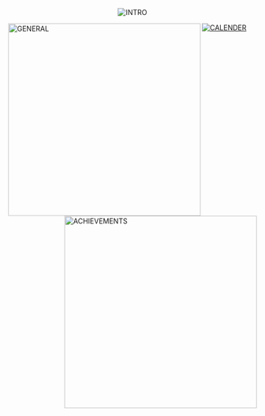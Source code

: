 <div align="center"><img alt="INTRO" src="https://gist.githubusercontent.com/ROMVoid95/51e1d842043a244bc1cd7e86cd11d95d/raw/intro.svg"></div>

[<img align="left" width="390" alt="GENERAL" src="https://gist.githubusercontent.com/ROMVoid95/51e1d842043a244bc1cd7e86cd11d95d/raw/general.svg">](#)
[<img align="right" width="390" alt="ACHIEVEMENTS" src="https://gist.githubusercontent.com/ROMVoid95/51e1d842043a244bc1cd7e86cd11d95d/raw/achievements.svg">](#)
[<img align="center" alt="CALENDER" src="https://gist.githubusercontent.com/ROMVoid95/51e1d842043a244bc1cd7e86cd11d95d/raw/isocalendar.svg">](#)

